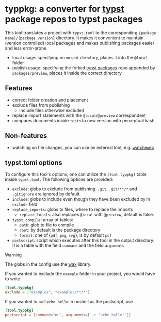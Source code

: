 # typpkg: a converter for [typst](https://typst.app) package repos to typst packages

This tool translates a project with `typst.toml` to the corresponding `{package name}/{package version}` directory. It makes it convenient to maintain (version controlled) local packages and makes publishing packages easier and less error-prone.

- local usage: specifying no `output` directory, places it into the `@local` folder
- publish usage: specifying the forked [typst packages](https://github.com/typst/packages) repo appended by `packages/preview`, places it inside the correct directory

## Features
- correct folder creation and placement
- exclude files from publishing
  - include files otherwise excluded
- replace import statements with the `@local`/`@preview` correspondent
- compares documents inside `tests` to new version with perceptual hash

## Non-features
- watching on file changes, you can use an external tool, e.g. [watchexec](https://github.com/watchexec/watchexec)

## typst.toml options
To configure this tool's options, one can utilize the `[tool.typpkg]` table inside `typst.toml`. The following options are provided:
- `exclude`: globs to exclude from publishing. `.git`, `.git/**/*` and `.gitignore` are ignored by default.
- `include`: globs to include even though they have been excluded by in `exclude` field
- `replace_imports`: globs to files, where to replace the imports
  - `replace_locals`: also replaces `@local` with `@preview`, default is false.
- `typst_compile`: array of tables:
  - `path`: glob to file to compile
  - `root`: by default is the package directory
  - `format`: one of {`pdf`, `png`, `svg`}, is by default `pdf`
- `postscript`: script which executes after this tool in the output directory. It is a table with the field `command` and the field `arguments`.

> [!WARNING]
> The globs in the config use the [wax](https://glob.guide/) library. 

If you wanted to exclude the `example` folder in your project, you would have to write
```toml
[tool.typpkg]
exclude = ["examples", "examples/**/*"]
```

If you wanted to call `echo hello` in nushell as the postscript, use
```toml
[tool.typpkg]
postscript = {command="nu", arguments=['-c "echo hello"']}
```